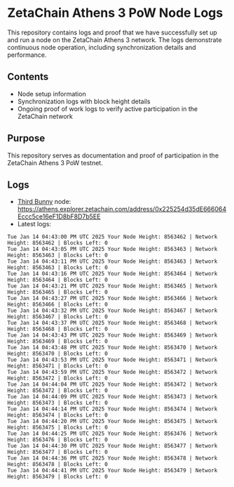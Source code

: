 # ZetaChain Athens 3 PoW Node Logs
This repository contains logs and proof that we have successfully set up and run a node on the ZetaChain Athens 3 network. The logs demonstrate continuous node operation, including synchronization details and performance.

## Contents
- Node setup information
- Synchronization logs with block height details
- Ongoing proof of work logs to verify active participation in the ZetaChain network

## Purpose
This repository serves as documentation and proof of participation in the ZetaChain Athens 3 PoW testnet.

## Logs

- [Third Bunny](https://thirdbunny.xyz/) node: https://athens.explorer.zetachain.com/address/0x225254d35dE666064Eccc5ce16eF1D8bF8D7b5EE
- Latest logs:
```
Tue Jan 14 04:43:00 PM UTC 2025 Your Node Height: 8563462 | Network Height: 8563462 | Blocks Left: 0
Tue Jan 14 04:43:05 PM UTC 2025 Your Node Height: 8563463 | Network Height: 8563463 | Blocks Left: 0
Tue Jan 14 04:43:11 PM UTC 2025 Your Node Height: 8563463 | Network Height: 8563463 | Blocks Left: 0
Tue Jan 14 04:43:16 PM UTC 2025 Your Node Height: 8563464 | Network Height: 8563464 | Blocks Left: 0
Tue Jan 14 04:43:21 PM UTC 2025 Your Node Height: 8563465 | Network Height: 8563465 | Blocks Left: 0
Tue Jan 14 04:43:27 PM UTC 2025 Your Node Height: 8563466 | Network Height: 8563466 | Blocks Left: 0
Tue Jan 14 04:43:32 PM UTC 2025 Your Node Height: 8563467 | Network Height: 8563467 | Blocks Left: 0
Tue Jan 14 04:43:37 PM UTC 2025 Your Node Height: 8563468 | Network Height: 8563468 | Blocks Left: 0
Tue Jan 14 04:43:43 PM UTC 2025 Your Node Height: 8563469 | Network Height: 8563469 | Blocks Left: 0
Tue Jan 14 04:43:48 PM UTC 2025 Your Node Height: 8563470 | Network Height: 8563470 | Blocks Left: 0
Tue Jan 14 04:43:53 PM UTC 2025 Your Node Height: 8563471 | Network Height: 8563471 | Blocks Left: 0
Tue Jan 14 04:43:59 PM UTC 2025 Your Node Height: 8563472 | Network Height: 8563472 | Blocks Left: 0
Tue Jan 14 04:44:04 PM UTC 2025 Your Node Height: 8563472 | Network Height: 8563472 | Blocks Left: 0
Tue Jan 14 04:44:09 PM UTC 2025 Your Node Height: 8563473 | Network Height: 8563473 | Blocks Left: 0
Tue Jan 14 04:44:14 PM UTC 2025 Your Node Height: 8563474 | Network Height: 8563474 | Blocks Left: 0
Tue Jan 14 04:44:20 PM UTC 2025 Your Node Height: 8563475 | Network Height: 8563475 | Blocks Left: 0
Tue Jan 14 04:44:25 PM UTC 2025 Your Node Height: 8563476 | Network Height: 8563476 | Blocks Left: 0
Tue Jan 14 04:44:30 PM UTC 2025 Your Node Height: 8563477 | Network Height: 8563477 | Blocks Left: 0
Tue Jan 14 04:44:36 PM UTC 2025 Your Node Height: 8563478 | Network Height: 8563478 | Blocks Left: 0
Tue Jan 14 04:44:41 PM UTC 2025 Your Node Height: 8563479 | Network Height: 8563479 | Blocks Left: 0
```
